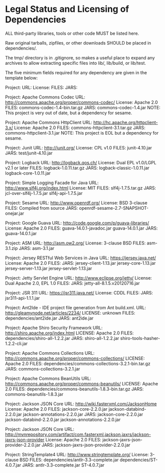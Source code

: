 Legal Status and Licensing of Dependencies
==========================================

ALL third-party libraries, tools or other code MUST be listed here.

Raw original tarballs, zipfiles, or other downloads SHOULD be placed in dependencies/.

The tmp/ directory is in .gitignore, so makes a useful place to expand any archives to
allow extracting specific files into lib/, lib/build, or lib/test.

The five minimum fields required for any dependency are given in the template below:

Project:
URL:
License:
FILES:
JARS:

Project: Apache Commons Codec
URL: http://commons.apache.org/proper/commons-codec/
License: Apache 2.0
FILES: commons-codec-1.4-bin.tar.gz
JARS: commons-codec-1.4.jar
NOTE: This project is very out of date, but a dependency for sesame.

Project: Apache Commons HttpClient
URL: http://hc.apache.org/httpclient-3.x/
License: Apache 2.0
FILES: commons-httpclient-3.1.tar.gz
JARS: commons-httpclient-3.1.jar
NOTE: This project is EOL but a dependency for sesame.

Project: Junit
URL: http://junit.org/
License: CPL v1.0
FILES: junit-4.10.jar
JARS: test/junit-4.10.jar

Project: Logback
URL: http://logback.qos.ch/
License: Dual EPL v1.0/LGPL v2.1 or later
FILES: logback-1.0.11.tar.gz
JARS: logback-classic-1.0.11.jar logback-core-1.0.11.jar

Project: Simple Logging Facade for Java
URL: http://www.slf4j.org/index.html
License: MIT
FILES: slf4j-1.7.5.tar.gz
JARS: jcl-over-slf4j-1.7.5.jar slf4j-api-1.7.5.jar

Project: Sesame
URL: http://www.openrdf.org/
License: BSD 3-clause
FILES: Compiled from source
JARS: openrdf-sesame-2.7-SNAPSHOT-onejar.jar

Project: Google Guava
URL: http://code.google.com/p/guava-libraries/
License: Apache 2.0
FILES: guava-14.0.1-javadoc.jar guava-14.0.1.jar
JARS: guava-14.0.1.jar

Project: ASM
URL: http://asm.ow2.org/
License: 3-clause BSD
FILES: asm-3.1.zip
JARS: asm-3.1.jar

Project: Jersey RESTful Web Services in Java
URL: https://jersey.java.net/
License: Apache 2.0
FILES: 
JARS: jersey-client-1.13.jar jersey-core-1.13.jar jersey-server-1.13.jar jersey-servlet-1.13.jar

Project: Jetty Servlet Engine
URL: http://www.eclipse.org/jetty/
License: Dual Apache 2.0, EPL 1.0
FILES:
JARS: jetty-all-8.1.5.v20120716.jar

Project: JSR 311
URL: https://jsr311.java.net/
License: CDDL
FILES:
JARS: jsr311-api-1.1.1.jar

Project: Ant2Ide - IDE project file generation from Ant build.xml.
URL: http://gleamynode.net/articles/2234/
LICENSE: unknown
FILES: dependencies/ant2ide.jar
JARS: ant2ide.jar

Project: Apache Shiro Security Framework
URL: http://shiro.apache.org/index.html
LICENSE: Apache 2.0
FILES: dependencies/shiro-all-1.2.2.jar
JARS: shiro-all-1.2.2.jar shiro-tools-hasher-1.2.2-cli.jar

Project: Apache Commons Collections
URL: http://commons.apache.org/proper/commons-collections/
LICENSE: Apache 2.0
FILES: dependencies/commons-collections-3.2.1-bin.tar.gz
JARS: commons-collections-3.2.1.jar

Project: Apache Commons BeanUtils
URL: http://commons.apache.org/proper/commons-beanutils/
LICENSE: Apache 2.0
FILES: dependencies/commons-beanutils-1.8.3-bin.tar.gz
JARS: commons-beanutils-1.8.3.jar

Project: Jackson JSON Core
URL: http://wiki.fasterxml.com/JacksonHome
License: Apache 2.0
FILES: jackson-core-2.2.0.jar jackson-databind-2.2.0.jar jackson-annotations-2.2.0.jar
JARS: jackson-core-2.2.0.jar jackson-databind-2.2.0.jar jackson-annotations-2.2.0.jar

Project: Jackson JSON Core
URL: http://mvnrepository.com/artifact/com.fasterxml.jackson.jaxrs/jackson-jaxrs-json-provider
License: Apache 2.0
FILES: jackson-jaxrs-json-provider-2.2.0.jar
JARS: jackson-jaxrs-json-provider-2.2.0.jar

Project: StringTemplate4
URL: http://www.stringtemplate.org/
License: 3-clause BSD
FILES: dependencies/antlr-3.3-complete.jar  dependencies/ST-4.0.7.jar
JARS: antlr-3.3-complete.jar  ST-4.0.7.jar

